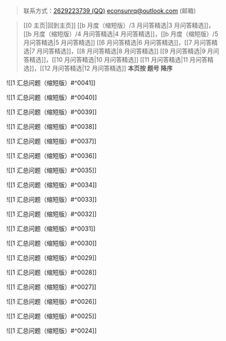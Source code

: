 > 联系方式：<a href="https://qm.qq.com/q/iA1sKuakak">2629223739 (QQ)</a> <a href="mailto:econsunrq@outlook.com">econsunrq@outlook.com (邮箱)</a>

> [[0 主页|回到主页]]
> [[b 月度（缩短版）/3 月问答精选|3 月问答精选]]，[[b 月度（缩短版）/4 月问答精选|4 月问答精选]]，[[b 月度（缩短版）/5 月问答精选|5 月问答精选]]
> [[6 月问答精选|6 月问答精选]]，[[7 月问答精选|7 月问答精选]]，[[8 月问答精选|8 月问答精选]]
> [[9 月问答精选|9 月问答精选]]，[[10 月问答精选|10 月问答精选]]
> [[11 月问答精选|11 月问答精选]]，[[12 月问答精选|12 月问答精选]]
> **本页按 题号 降序**

![[1 汇总问题（缩短版）#^0041]]

![[1 汇总问题（缩短版）#^0040]]

![[1 汇总问题（缩短版）#^0039]]

![[1 汇总问题（缩短版）#^0038]]

![[1 汇总问题（缩短版）#^0037]]

![[1 汇总问题（缩短版）#^0036]]

![[1 汇总问题（缩短版）#^0035]]

![[1 汇总问题（缩短版）#^0034]]

![[1 汇总问题（缩短版）#^0033]]

![[1 汇总问题（缩短版）#^0032]]

![[1 汇总问题（缩短版）#^0031]]

![[1 汇总问题（缩短版）#^0030]]

![[1 汇总问题（缩短版）#^0029]]

![[1 汇总问题（缩短版）#^0028]]

![[1 汇总问题（缩短版）#^0027]]

![[1 汇总问题（缩短版）#^0026]]

![[1 汇总问题（缩短版）#^0025]]

![[1 汇总问题（缩短版）#^0024]]